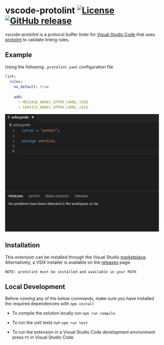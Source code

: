 # vscode-protolint [![License](https://img.shields.io/:license-mit-blue.svg)](https://github.com/plexsystems/vscode-protolint/blob/master/LICENSE) [![GitHub release](https://img.shields.io/github/release/plexsystems/vscode-protolint.svg)](https://github.com/plexsystems/vscode-protolint/releases)

vscode-protolint is a protocol buffer linter for [Visual Studio Code](https://code.visualstudio.com/) that uses [protolint](https://github.com/yoheimuta/protolint) to validate linting rules.

## Example

Using the following `.protolint.yaml` configuration file

```yaml
lint:
  rules:
    no_default: true

    add:
      - MESSAGE_NAMES_UPPER_CAMEL_CASE
      - SERVICE_NAMES_UPPER_CAMEL_CASE
```

![protobuflintexample](img/protolint_demo.gif)

## Installation

This extension can be installed through the Visual Studio [marketplace](https://marketplace.visualstudio.com/items?itemName=Plex.vscode-protolint). Alternatively, a VSIX installer is available on the [releases](https://github.com/plexsystems/vscode-protolint/releases) page.

```
NOTE: protolint must be installed and available in your PATH
```

## Local Development

Before running any of the below commands, make sure you have installed the required dependencies with `npm install`

- To compile the solution locally run `npm run compile`

- To run the unit tests run `npm run test`

- To run the extension in a Visual Studio Code development environment press `F5` in Visual Studio Code

